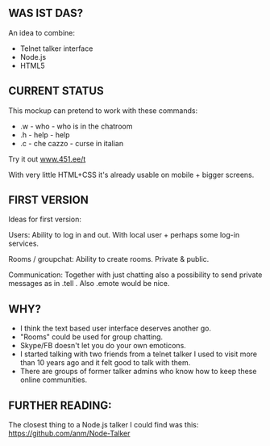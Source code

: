 WAS IST DAS?
-------------

An idea to combine:
+ Telnet talker interface
+ Node.js
+ HTML5


CURRENT STATUS
-------------

This mockup can pretend to work with these commands:
+ .w - who - who is in the chatroom
+ .h - help - help
+ .c - che cazzo - curse in italian

Try it out www.451.ee/t

With very little HTML+CSS it's already usable on mobile + bigger screens.


FIRST VERSION
-------------

Ideas for first version:

Users:
Ability to log in and out. With local user + perhaps some log-in services.

Rooms / groupchat:
Ability to create rooms. Private & public.

Communication: 
Together with just chatting also a possibility to send private messages as in
.tell <user> <message>. Also .emote would be nice.


WHY? 
----
+ I think the text based user interface deserves another go.
+ "Rooms" could be used for group chatting.
+ Skype/FB doesn't let you do your own emoticons.
+ I started talking with two friends from a telnet talker I used to visit more than 10 years ago and it felt good to talk with them.
+ There are groups of former talker admins who know how to keep these online communities.

FURTHER READING:
--------------
The closest thing to a Node.js talker I could find was this: 
https://github.com/anm/Node-Talker
